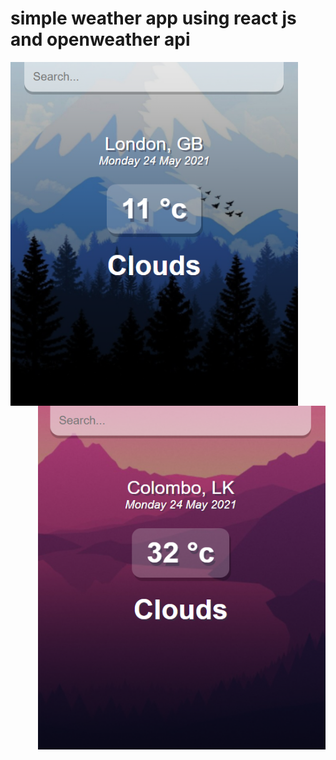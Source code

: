 #  <b>simple weather app using react js and openweather api</b><br>

<img align="left" width="460" height="550" src="https://github.com/janithrenuka/weather-web-app/blob/master/src/assets/img%201.png">
<img align="right" width="460" height="550" src="https://github.com/janithrenuka/weather-web-app/blob/master/src/assets/img%202.png">
